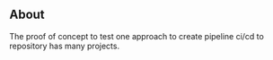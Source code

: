 ## About

The proof of concept to test one approach to create pipeline ci/cd to repository has many projects.
